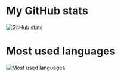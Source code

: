 # My GitHub stats
![GitHub stats](https://github-readme-stats.vercel.app/api?username=molangning&show_icons=true&theme=transparent&include_all_commits=true)
# Most used languages
![Most used languages](https://github-readme-stats.vercel.app/api/top-langs/?username=molangning&theme=transparent)

<!--
**molangning/molangning** is a ✨ _special_ ✨ repository because its `README.md` (this file) appears on your GitHub profile.

Here are some ideas to get you started:

- 🔭 I’m currently working on ...
- 🌱 I’m currently learning ...
- 👯 I’m looking to collaborate on ...
- 🤔 I’m looking for help with ...
- 💬 Ask me about ...
- 📫 How to reach me: ...
- 😄 Pronouns: ...
- ⚡ Fun fact: ...
-->

